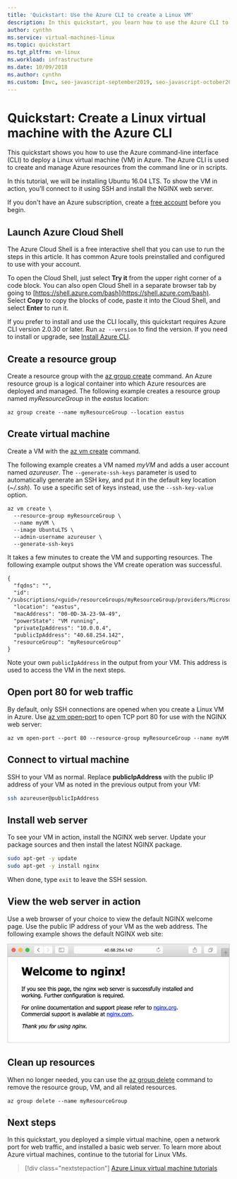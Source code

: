 ```yaml
---
title: 'Quickstart: Use the Azure CLI to create a Linux VM'
description: In this quickstart, you learn how to use the Azure CLI to create a Linux virtual machine
author: cynthn
ms.service: virtual-machines-linux
ms.topic: quickstart
ms.tgt_pltfrm: vm-linux
ms.workload: infrastructure
ms.date: 10/09/2018
ms.author: cynthn
ms.custom: [mvc, seo-javascript-september2019, seo-javascript-october2019, seo-python-october2019]
---
```


# Quickstart: Create a Linux virtual machine with the Azure CLI

This quickstart shows you how to use the Azure command-line interface (CLI) to deploy a Linux virtual machine (VM) in Azure. The Azure CLI is used to create and manage Azure resources from the command line or in scripts.

In this tutorial, we will be installing Ubuntu 16.04 LTS. To show the VM in action, you'll connect to it using SSH and install the NGINX web server.

If you don't have an Azure subscription, create a [free account](https://azure.microsoft.com/free/?WT.mc_id=A261C142F) before you begin.

## Launch Azure Cloud Shell

The Azure Cloud Shell is a free interactive shell that you can use to run the steps in this article. It has common Azure tools preinstalled and configured to use with your account. 

To open the Cloud Shell, just select **Try it** from the upper right corner of a code block. You can also open Cloud Shell in a separate browser tab by going to [https://shell.azure.com/bash](https://shell.azure.com/bash). Select **Copy** to copy the blocks of code, paste it into the Cloud Shell, and select **Enter** to run it.

If you prefer to install and use the CLI locally, this quickstart requires Azure CLI version 2.0.30 or later. Run `az --version` to find the version. If you need to install or upgrade, see [Install Azure CLI]( /cli/azure/install-azure-cli).

## Create a resource group

Create a resource group with the [az group create](/cli/azure/group) command. An Azure resource group is a logical container into which Azure resources are deployed and managed. The following example creates a resource group named *myResourceGroup* in the *eastus* location:

```azurecli-interactive
az group create --name myResourceGroup --location eastus
```

## Create virtual machine

Create a VM with the [az vm create](/cli/azure/vm) command.

The following example creates a VM named *myVM* and adds a user account named *azureuser*. The `--generate-ssh-keys` parameter is used to automatically generate an SSH key, and put it in the default key location (*~/.ssh*). To use a specific set of keys instead, use the `--ssh-key-value` option.

```azurecli-interactive
az vm create \
  --resource-group myResourceGroup \
  --name myVM \
  --image UbuntuLTS \
  --admin-username azureuser \
  --generate-ssh-keys
```

It takes a few minutes to create the VM and supporting resources. The following example output shows the VM create operation was successful.

```output
{
  "fqdns": "",
  "id": "/subscriptions/<guid>/resourceGroups/myResourceGroup/providers/Microsoft.Compute/virtualMachines/myVM",
  "location": "eastus",
  "macAddress": "00-0D-3A-23-9A-49",
  "powerState": "VM running",
  "privateIpAddress": "10.0.0.4",
  "publicIpAddress": "40.68.254.142",
  "resourceGroup": "myResourceGroup"
}
```

Note your own `publicIpAddress` in the output from your VM. This address is used to access the VM in the next steps.

## Open port 80 for web traffic

By default, only SSH connections are opened when you create a Linux VM in Azure. Use [az vm open-port](/cli/azure/vm) to open TCP port 80 for use with the NGINX web server:

```azurecli-interactive
az vm open-port --port 80 --resource-group myResourceGroup --name myVM
```

## Connect to virtual machine

SSH to your VM as normal. Replace **publicIpAddress** with the public IP address of your VM as noted in the previous output from your VM:

```bash
ssh azureuser@publicIpAddress
```

## Install web server

To see your VM in action, install the NGINX web server. Update your package sources and then install the latest NGINX package.

```bash
sudo apt-get -y update
sudo apt-get -y install nginx
```

When done, type `exit` to leave the SSH session.

## View the web server in action

Use a web browser of your choice to view the default NGINX welcome page. Use the public IP address of your VM as the web address. The following example shows the default NGINX web site:

![View the NGINX welcome page](./media/quick-create-cli/view-the-nginx-welcome-page.png)

## Clean up resources

When no longer needed, you can use the [az group delete](/cli/azure/group) command to remove the resource group, VM, and all related resources. 

```azurecli-interactive
az group delete --name myResourceGroup
```

## Next steps

In this quickstart, you deployed a simple virtual machine, open a network port for web traffic, and installed a basic web server. To learn more about Azure virtual machines, continue to the tutorial for Linux VMs.


> [!div class="nextstepaction"]
> [Azure Linux virtual machine tutorials](./tutorial-manage-vm.md)

